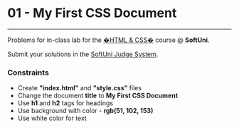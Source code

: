 # 01 - My First CSS Document
------
Problems for in-class lab for the [�HTML & CSS�](https://softuni.bg/trainings/2375/html-and-css-may-2019) course @ **SoftUni**.

Submit your solutions in the [SoftUni Judge System](https://judge.softuni.bg/Contests/1234/CSS-Typography).

### Constraints
 * Create **"index.html"** and **"style.css"** files
 * Change the document **title** to **My First CSS Document**
 * Use **h1** and **h2** tags for headings
 * Use background with color - **rgb(51, 102, 153)**
 * Use white color for text